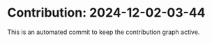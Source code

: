 # Contribution: 2024-12-02-03-44
This is an automated commit to keep the contribution graph active.
